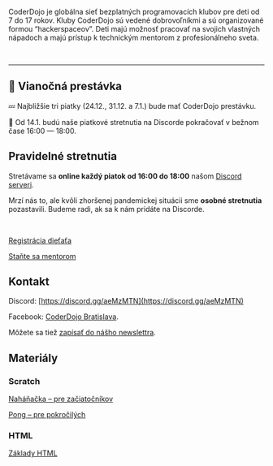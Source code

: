 CoderDojo je globálna sieť bezplatných programovacích klubov pre deti od 7 do 17 rokov. Kluby CoderDojo sú vedené dobrovoľníkmi a sú organizované formou “hackerspaceov”. Deti majú možnosť pracovať na svojich vlastných nápadoch a majú prístup k technickým mentorom z profesionálneho sveta.

<br/>

----

## 🎄 Vianočná prestávka

💤 Najbližšie tri piatky (24.12., 31.12. a 7.1.) bude mať CoderDojo prestávku.

🎯 Od 14.1. budú naše piatkové stretnutia na Discorde pokračovať v bežnom čase 16:00 — 18:00.

## Pravidelné stretnutia
Stretávame sa **online každý piatok od 16:00 do 18:00** našom [Discord serveri](https://discord.gg/aeMzMTN).

Mrzí nás to, ale kvôli zhoršenej pandemickej situácii sme **osobné stretnutia** pozastavili. Budeme radi, ak sa k nám pridáte na Discorde.


<br/>

[Registrácia dieťaťa](https://docs.google.com/forms/d/e/1FAIpQLSfV8cmF9KktHqPk3SQiOqjbeJDS50jD4XcU7haI6MCXIP4k6w/viewform)

[Staňte sa mentorom](https://docs.google.com/forms/d/e/1FAIpQLSf_SYdv5ENVy5CTTLhxltdLArdJAqKsWpGDVH6pUFYf5HLu1A/viewform)

## Kontakt

Discord: [https://discord.gg/aeMzMTN](https://discord.gg/aeMzMTN)

Facebook: [CoderDojo Bratislava](https://www.facebook.com/CoderDojoBratislava/).

Môžete sa tiež [zapísať do nášho newslettra](http://eepurl.com/daODgz).

<!-- ## Často kladené otázky

### Platí sa niečo?
Nie, neplatí. CoderDojo organizujeme dobrovoľne

### Chcem sa stať mentorom/mentorkou. Musím vedieť programovať v XYZ? -->


## Materiály

### Scratch
[Naháňačka – pre začiatočníkov](https://docs.google.com/document/d/1YQSOOQEWbXsx7pRl98ljtWHRBQPrEXM7sof56AoU71Y/edit?usp=sharing)

[Pong – pre pokročilých](https://docs.google.com/document/d/1UPAS64Zjh9D3X8AcxM_AxhaeEgOrMfAL7P7tqbHMvYQ/edit?usp=sharing)

### HTML
[Základy HTML](https://repl.it/@eronisko/SeminarnyDen)
